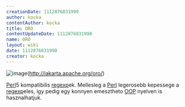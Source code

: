 ```yaml
---
creationDate: 1112876831990 
author: kocka 
contentAuthor: kocka 
title: ORO 
contentUpdateDate: 1112876831990 
name: ORO 
layout: wiki 
date: 1112876831990 
creator: kocka 
---
```

![image](http://jakarta.apache.org/oro/images/logo.gif)(http://jakarta.apache.org/oro/)

[Perl](perl.html)5 kompatibilis [regexp](regexp.html)ek. Mellesleg a [Perl](perl.html) legerosebb kepessege a [regexp](regexp.html)eles, igy pedig egy konnyen emesztheto [OOP](oop.html) nyelven is hasznalhatjuk.

